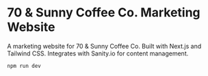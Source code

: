 # 70 & Sunny Coffee Co. Marketing Website

A marketing website for 70 & Sunny Coffee Co. Built with Next.js and Tailwind CSS. Integrates with Sanity.io for content management.

```bash
npm run dev
```
